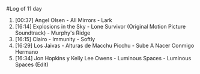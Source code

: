 #Log of 11 day

1. [00:37] Angel Olsen - All Mirrors - Lark
1. [16:14] Explosions in the Sky - Lone Survivor (Original Motion Picture Soundtrack) - Murphy's Ridge
1. [16:15] Clairo - Immunity - Softly
1. [16:29] Los Jaivas - Alturas de Macchu Picchu - Sube A Nacer Conmigo Hermano
1. [16:34] Jon Hopkins y Kelly Lee Owens - Luminous Spaces - Luminous Spaces (Edit)
